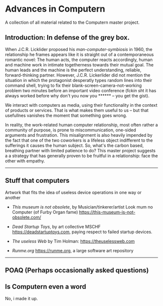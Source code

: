 # Advances in Computern
A collection of all material related to the Computern master project.
## Introduction: In defense of the grey box.

When J.C.R. Licklider proposed his *man-computer-symbiosis* in 1960, the relationship he frames appears like it is straight out of a contemporaneous romantic novel: The human acts, the computer reacts accordingly, human and machine work in intimate togetherness towards their mutual goal. The human leads and the machine is the perfect understanding, reliable, forward-thinking partner. However, J.C.R. Lickerlider did not mention the situation in which the protagonist desperatly types random lines into their command shell, trying to fix their blank-screen-camera-not-working problem two minutes before an important video conference (f*ckin sh*t it has always worked before why don't you now you ****** – you get the gist). 

We interact with computers as media, using their functionality in the context of products or services. That is what makes them useful to us – but that usefullnes vanishes the moment that something goes wrong.

In reality, the work-related human computer relationship, most often rather a community of purpose, is prone to miscommunication, one-sided arguments and frustration. This misalignment is also heavily impended by the fact that one of the two coworkers is a lifeless object indifferent to the sufferings it causes the human subject. So, what's the carbon based, breathing partner with limited patience to do? This master project suggests a a strategy that has generally proven to be fruitful in a relationship: face the other with empathy.

---
## Stuff that computers

Artwork that fits the idea of useless device operations in one way or another

- *This museum is not obsolete*, by Musician/tinkerer/artist Look mum no Computer (of Furby Organ fame)
https://this-museum-is-not-obsolete.com/

- *Dead Startup Toys*, by art collective MSCHF https://deadstartuptoys.com, paying respect to failed startup devices.

- *The useless Web* by Tim Holman: https://theuselessweb.com

- *Runme.org* https://runme.org, a large software art repository

---

## POAQ (Perhaps occasionally asked questions)
## Is Computern even a word

No, i made it up.

